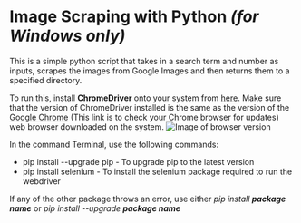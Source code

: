 # Image Scraping with Python *(for Windows only)*

This is a simple python script that takes in a search term and number as inputs, scrapes the images from Google Images and then returns them to a specified directory.

To run this, install **ChromeDriver** onto your system from [here]("https://chromedriver.chromium.org/downloads"). Make sure that the version of ChromeDriver installed is the same as the version of the [Google Chrome]("chrome://settings/help") (This link is to check your Chrome browser for updates) web browser downloaded on the system.
![Image of browser version]("https://photos.app.goo.gl/wu3RkY2kJjhX8DBc6")

In the command Terminal, use the following commands:
* pip install --upgrade pip - To upgrade pip to the latest version
* pip install selenium - To install the selenium package required to run the webdriver

If any of the other package throws an error, use either *pip install **package name*** or *pip install --upgrade **package name***
